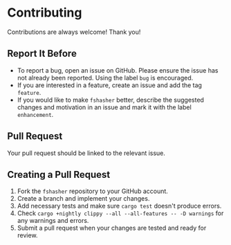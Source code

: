 # Contributing

Contributions are always welcome! Thank you!

## Report It Before

- To report a bug, open an issue on GitHub. Please ensure the issue has not already been reported. Using the label `bug` is encouraged.
- If you are interested in a feature, create an issue and add the tag `feature`.
- If you would like to make `fshasher` better, describe the suggested changes and motivation in an issue and mark it with the label `enhancement`.

## Pull Request

Your pull request should be linked to the relevant issue.

## Creating a Pull Request

1. Fork the `fshasher` repository to your GitHub account.
2. Create a branch and implement your changes.
3. Add necessary tests and make sure `cargo test` doesn't produce errors.
4. Check `cargo +nightly clippy --all --all-features -- -D warnings` for any warnings and errors.
5. Submit a pull request when your changes are tested and ready for review.
